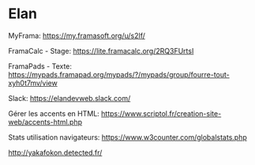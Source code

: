 # Elan


MyFrama: https://my.framasoft.org/u/s2lf/

FramaCalc - Stage:
https://lite.framacalc.org/2RQ3FUrtsI

FramaPads - Texte:
https://mypads.framapad.org/mypads/?/mypads/group/fourre-tout-xyh0t7mv/view

Slack: https://elandevweb.slack.com/

Gérer les accents en HTML: https://www.scriptol.fr/creation-site-web/accents-html.php

Stats utilisation navigateurs: https://www.w3counter.com/globalstats.php


http://yakafokon.detected.fr/
